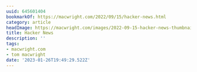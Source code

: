 ```yaml
---
uuid: 645601404
bookmarkOf: https://macwright.com/2022/09/15/hacker-news.html
category: article
headImage: https://macwright.com/images/2022-09-15-hacker-news-thumbnail-image.jpeg
title: Hacker News
description: ''
tags:
- macwright.com
- tom macwright
date: '2023-01-26T19:49:29.522Z'
---
```



